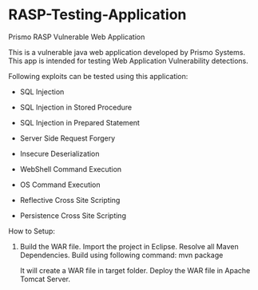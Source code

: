 # RASP-Testing-Application

Prismo RASP Vulnerable Web Application

This is a vulnerable java web application developed by Prismo Systems. This app is intended for testing Web Application Vulnerability detections. 

Following exploits can be tested using this application:

* SQL Injection

* SQL Injection in Stored Procedure

* SQL Injection in Prepared Statement

* Server Side Request Forgery

* Insecure Deserialization

* WebShell Command Execution

* OS Command Execution

* Reflective Cross Site Scripting

* Persistence Cross Site Scripting

How to Setup:
1. Build the WAR file.
	Import the project in Eclipse. Resolve all Maven Dependencies.
	Build using following command: mvn package
	
	It will create a WAR file in target folder. Deploy the WAR file in Apache Tomcat Server.

